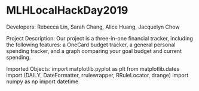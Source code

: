 # MLHLocalHackDay2019

Developers: Rebecca Lin, Sarah Chang, Alice Huang, Jacquelyn Chow

Project Description:
Our project is a three-in-one financial tracker, including the following features: a OneCard budget tracker, a general personal spending tracker, and a graph comparing your goal budget and current spending.

Imported Objects:
import matplotlib.pyplot as plt
from matplotlib.dates import (DAILY, DateFormatter, rrulewrapper, RRuleLocator, drange)
import numpy as np
import datetime

